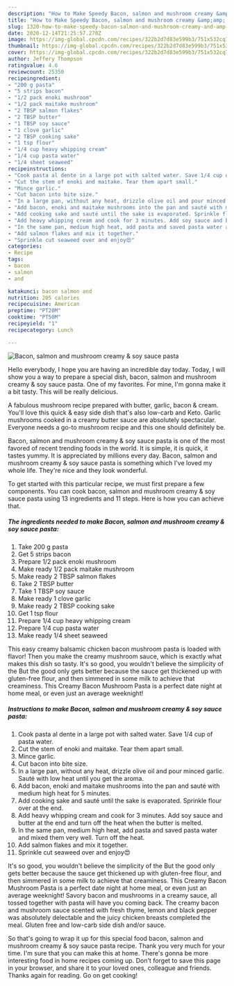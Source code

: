 ```yaml
---
description: "How to Make Speedy Bacon, salmon and mushroom creamy &amp;amp; soy sauce pasta"
title: "How to Make Speedy Bacon, salmon and mushroom creamy &amp;amp; soy sauce pasta"
slug: 1320-how-to-make-speedy-bacon-salmon-and-mushroom-creamy-and-amp-soy-sauce-pasta
date: 2020-12-14T21:25:57.270Z
image: https://img-global.cpcdn.com/recipes/322b2d7d83e599b3/751x532cq70/bacon-salmon-and-mushroom-creamy-soy-sauce-pasta-recipe-main-photo.jpg
thumbnail: https://img-global.cpcdn.com/recipes/322b2d7d83e599b3/751x532cq70/bacon-salmon-and-mushroom-creamy-soy-sauce-pasta-recipe-main-photo.jpg
cover: https://img-global.cpcdn.com/recipes/322b2d7d83e599b3/751x532cq70/bacon-salmon-and-mushroom-creamy-soy-sauce-pasta-recipe-main-photo.jpg
author: Jeffery Thompson
ratingvalue: 4.6
reviewcount: 25350
recipeingredient:
- "200 g pasta"
- "5 strips bacon"
- "1/2 pack enoki mushroom"
- "1/2 pack maitake mushroom"
- "2 TBSP salmon flakes"
- "2 TBSP butter"
- "1 TBSP soy sauce"
- "1 clove garlic"
- "2 TBSP cooking sake"
- "1 tsp flour"
- "1/4 cup heavy whipping cream"
- "1/4 cup pasta water"
- "1/4 sheet seaweed"
recipeinstructions:
- "Cook pasta al dente in a large pot with salted water. Save 1/4 cup of pasta water."
- "Cut the stem of enoki and maitake. Tear them apart small."
- "Mince garlic."
- "Cut bacon into bite size."
- "In a large pan, without any heat, drizzle olive oil and pour minced garlic. Sauté with low heat until you get the aroma."
- "Add bacon, enoki and maitake mushrooms into the pan and sauté with medium high heat for 5 minutes."
- "Add cooking sake and sauté until the sake is evaporated. Sprinkle flour over at the end."
- "Add heavy whipping cream and cook for 3 minutes. Add soy sauce and butter at the end and turn off the heat when the butter is melted."
- "In the same pan, medium high heat, add pasta and saved pasta water and mixed them very well. Turn off the heat."
- "Add salmon flakes and mix it together."
- "Sprinkle cut seaweed over and enjoy😍"
categories:
- Recipe
tags:
- bacon
- salmon
- and

katakunci: bacon salmon and 
nutrition: 205 calories
recipecuisine: American
preptime: "PT20M"
cooktime: "PT50M"
recipeyield: "1"
recipecategory: Lunch

---
```



![Bacon, salmon and mushroom creamy &amp; soy sauce pasta](https://img-global.cpcdn.com/recipes/322b2d7d83e599b3/751x532cq70/bacon-salmon-and-mushroom-creamy-soy-sauce-pasta-recipe-main-photo.jpg)

Hello everybody, I hope you are having an incredible day today. Today, I will show you a way to prepare a special dish, bacon, salmon and mushroom creamy &amp; soy sauce pasta. One of my favorites. For mine, I'm gonna make it a bit tasty. This will be really delicious.

A fabulous mushroom recipe prepared with butter, garlic, bacon &amp; cream. You&#39;ll love this quick &amp; easy side dish that&#39;s also low-carb and Keto. Garlic mushrooms cooked in a creamy butter sauce are absolutely spectacular. Everyone needs a go-to mushroom recipe and this one should definitely be.

Bacon, salmon and mushroom creamy &amp; soy sauce pasta is one of the most favored of recent trending foods in the world. It is simple, it is quick, it tastes yummy. It is appreciated by millions every day. Bacon, salmon and mushroom creamy &amp; soy sauce pasta is something which I've loved my whole life. They're nice and they look wonderful.


To get started with this particular recipe, we must first prepare a few components. You can cook bacon, salmon and mushroom creamy &amp; soy sauce pasta using 13 ingredients and 11 steps. Here is how you can achieve that.

<!--inarticleads1-->

##### The ingredients needed to make Bacon, salmon and mushroom creamy &amp; soy sauce pasta:

1. Take 200 g pasta
1. Get 5 strips bacon
1. Prepare 1/2 pack enoki mushroom
1. Make ready 1/2 pack maitake mushroom
1. Make ready 2 TBSP salmon flakes
1. Take 2 TBSP butter
1. Take 1 TBSP soy sauce
1. Make ready 1 clove garlic
1. Make ready 2 TBSP cooking sake
1. Get 1 tsp flour
1. Prepare 1/4 cup heavy whipping cream
1. Prepare 1/4 cup pasta water
1. Make ready 1/4 sheet seaweed


This easy creamy balsamic chicken bacon mushroom pasta is loaded with flavor! Then you make the creamy mushroom sauce, which is exactly what makes this dish so tasty. It&#39;s so good, you wouldn&#39;t believe the simplicity of the But the good only gets better because the sauce get thickened up with gluten-free flour, and then simmered in some milk to achieve that creaminess. This Creamy Bacon Mushroom Pasta is a perfect date night at home meal, or even just an average weeknight! 

<!--inarticleads2-->

##### Instructions to make Bacon, salmon and mushroom creamy &amp; soy sauce pasta:

1. Cook pasta al dente in a large pot with salted water. Save 1/4 cup of pasta water.
1. Cut the stem of enoki and maitake. Tear them apart small.
1. Mince garlic.
1. Cut bacon into bite size.
1. In a large pan, without any heat, drizzle olive oil and pour minced garlic. Sauté with low heat until you get the aroma.
1. Add bacon, enoki and maitake mushrooms into the pan and sauté with medium high heat for 5 minutes.
1. Add cooking sake and sauté until the sake is evaporated. Sprinkle flour over at the end.
1. Add heavy whipping cream and cook for 3 minutes. Add soy sauce and butter at the end and turn off the heat when the butter is melted.
1. In the same pan, medium high heat, add pasta and saved pasta water and mixed them very well. Turn off the heat.
1. Add salmon flakes and mix it together.
1. Sprinkle cut seaweed over and enjoy😍


It&#39;s so good, you wouldn&#39;t believe the simplicity of the But the good only gets better because the sauce get thickened up with gluten-free flour, and then simmered in some milk to achieve that creaminess. This Creamy Bacon Mushroom Pasta is a perfect date night at home meal, or even just an average weeknight! Savory bacon and mushrooms in a creamy sauce, all tossed together with pasta will have you coming back. The creamy bacon and mushroom sauce scented with fresh thyme, lemon and black pepper was absolutely delectable and the juicy chicken breasts completed the meal. Gluten free and low-carb side dish and/or sauce. 

So that's going to wrap it up for this special food bacon, salmon and mushroom creamy &amp; soy sauce pasta recipe. Thank you very much for your time. I'm sure that you can make this at home. There's gonna be more interesting food in home recipes coming up. Don't forget to save this page in your browser, and share it to your loved ones, colleague and friends. Thanks again for reading. Go on get cooking!

